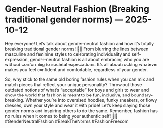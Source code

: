 # Gender-Neutral Fashion (Breaking traditional gender norms) — 2025-10-12

Hey everyone! Let’s talk about gender-neutral fashion and how it’s totally breaking traditional gender norms! 🌈💥 From blurring the lines between masculine and feminine styles to celebrating individuality and self-expression, gender-neutral fashion is all about embracing who you are without conforming to societal expectations. It’s all about rocking whatever makes you feel confident and comfortable, regardless of your gender.

So, why stick to the same old boring fashion rules when you can mix and match pieces that reflect your unique personality? Throw out those outdated notions of what’s “acceptable” for boys and girls to wear and show the world that fashion is meant to be fun, inclusive, and boundary-breaking. Whether you’re into oversized hoodies, funky sneakers, or flowy dresses, own your style and wear it with pride! Let’s keep slaying those gender norms and inspiring others to do the same. Remember, fashion has no rules when it comes to being your authentic self! 🌟✨ #GenderNeutralFashion #BreakTheNorms #FashionFreedom